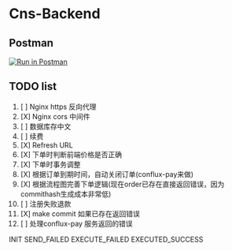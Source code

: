 # Cns-Backend

## Postman
[![Run in Postman](https://run.pstmn.io/button.svg)](https://app.getpostman.com/run-collection/22322698-cd32951a-a24f-4fd5-a9fb-2e26f057532c?action=collection%2Ffork&collection-url=entityId%3D22322698-cd32951a-a24f-4fd5-a9fb-2e26f057532c%26entityType%3Dcollection%26workspaceId%3D0df0c5b3-6c0a-47ee-ab26-8ba0139261e4)

## TODO list
1. [ ] Nginx https 反向代理
2. [X] Nginx cors 中间件
3. [ ] 数据库存中文
4. [ ] 续费
5. [X] Refresh URL
6. [X] 下单时判断前端价格是否正确
7. [X] 下单时事务调整
8. [X] 根据订单到期时间，自动关闭订单(conflux-pay来做)
9. [X] 根据流程图完善下单逻辑(现在order已存在直接返回错误，因为commithash生成成本非常低)
10. [ ] 注册失败退款
11. [X] make commit 如果已存在返回错误
12. [ ] 处理conflux-pay 服务返回的错误

INIT
SEND_FAILED
EXECUTE_FAILED
EXECUTED_SUCCESS